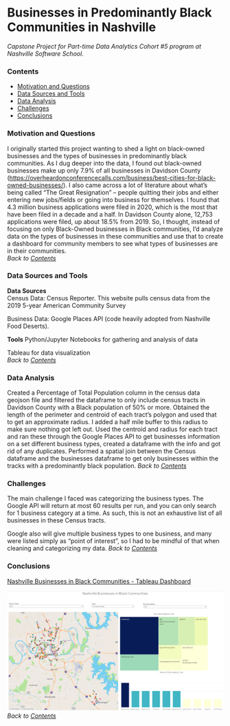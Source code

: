 # Businesses in Predominantly Black Communities in Nashville
*Capstone Project for Part-time Data Analytics Cohort #5 program at Nashville Software School.* 

### **Contents**  
- [Motivation and Questions](#Motivation)
- [Data Sources and Tools](#Data-Sources-and-Tools)
- [Data Analysis](#Data-Analysis)
- [Challenges](#Challenges)
- [Conclusions](#Conclusions)
 

### **Motivation and Questions**   
I originally started this project wanting to shed a light on black-owned businesses and the types of businesses in predominantly black communities. As I dug deeper into the data, I found out black-owned businesses make up only 7.9% of all businesses in Davidson County (https://overheardonconferencecalls.com/business/best-cities-for-black-owned-businesses/). I also came across a lot of literature about what’s being called “The Great Resignation” – people quitting their jobs and either entering new jobs/fields or going into business for themselves. I found that 4.3 million business applications were filed in 2020, which is the most that have been filed in a decade and a half. In Davidson County alone, 12,753 applications were filed, up about 18.5% from 2019. So, I thought, instead of focusing on only Black-Owned businesses in Black communities, I’d analyze data on the types of businesses in these communities and use that to create a dashboard for community members to see what types of businesses are in their communities.   
*Back to [Contents](#Contents)*

### **Data Sources and Tools**   
**Data Sources**   
Census Data: Census Reporter. This website pulls census data from the 2019 5-year American Community Survey

Business Data: Google Places API (code heavily adopted from Nashville Food Deserts).

**Tools**
Python/Jupyter Notebooks for gathering and analysis of data

Tableau for data visualization     
*Back to [Contents](#Contents)*

### **Data Analysis**
Created a Percentage of Total Population column in the census data geojson file and filtered the dataframe to only include census tracts in Davidson County with a Black population of 50% or more. 
Obtained the length of the perimeter and centroid of each tract’s polygon and used that to get an approximate radius. I added a half mile buffer to this radius to make sure nothing got left out. 
Used the centroid and radius for each tract and ran these through the Google Places API to get businesses information on a set different business types, created a dataframe with the info and got rid of any duplicates. 
Performed a spatial join between the Census dataframe and the businesses dataframe to get only businesses within the tracks with a predominantly black population.
*Back to [Contents](#Contents)*

### **Challenges**
The main challenge I faced was categorizing the business types. The Google API will return at most 60 results per run, and you can only search for 1 business category at a time. As such, this is not an exhaustive list of all businesses in these Census tracts. 

Google also will give multiple business types to one business, and many were listed simply as “point of interest”, so I had to be mindful of that when cleaning and categorizing my data. 
*Back to [Contents](#Contents)*

### **Conclusions**
[Nashville Businesses in Black Communities - Tableau Dashboard](https://prod-useast-b.online.tableau.com/#/site/tarynpatterson/views/NashvilleBusinessesinBlackCommunities/NashvilleBusinessesinBlackCommunities?:iid=3)

![Nashville Businesses in Black Communities - Tableau Dashboard](https://github.com/tarynpatterson/nashville-businesses-in-black-communities/blob/main/NBBC_Dashboard.PNG)
*Back to [Contents](#Contents)*